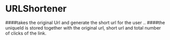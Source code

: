 # URLShortener

####takes the original Url and generate the short url for the user ..
####the uniqueId is stored together with the original url, short url and total number of clicks of the link.
